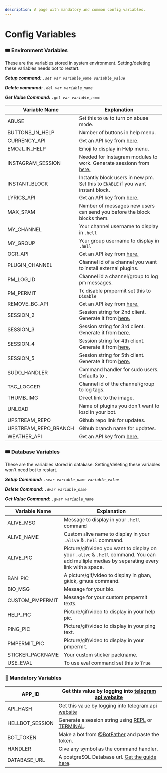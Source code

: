 ```yaml
---
description: A page with mandatory and common config variables.
---
```


# Config Variables

### :tickets: Environment Variables

These are the variables stored in system environment. Setting/deleting these variables needs bot to restart.

_**Setup command:** `.set var variable_name variable_value`_

_**Delete command:** `.del var variable_name`_

_**Get Value Command:** `.get var variable_name`_

| Variable Name          | Explanation                                                                            |
| ---------------------- | -------------------------------------------------------------------------------------- |
| ABUSE                  | Set this to `ON` to turn on abuse mode.                                                |
| BUTTONS\_IN\_HELP      | Number of buttons in help menu.                                                        |
| CURRENCY\_API          | Get an API key from [here](https://app.exchangerate-api.com/sign-up).                  |
| EMOJI\_IN\_HELP        | Emoji to display in Help menu.                                                         |
| INSTAGRAM\_SESSION     | Needed for Instagram modules to work. Generate sessionn from [here.](broken-reference) |
| INSTANT\_BLOCK         | Instantly block users in new pm. Set this to `ENABLE` if you want instant block.       |
| LYRICS\_API            | Get an API key from [here.](https://genius.com/api-clients)                            |
| MAX\_SPAM              | Number of messages new users can send you before the block blocks them.                |
| MY\_CHANNEL            | Your channel username to display in `.hell`                                            |
| MY\_GROUP              | Your group username to display in `.hell`                                              |
| OCR\_API               | Get an API key from [here.](https://ocr.space/ocrapi/freekey)                          |
| PLUGIN\_CHANNEL        | Channel id of a channel you want to install external plugins.                          |
| PM\_LOG\_ID            | Channel id a channel/group to log pm messages.                                         |
| PM\_PERMIT             | To disable pmpermit set this to `Disable`                                              |
| REMOVE\_BG\_API        | Get an API key from [here.](https://www.remove.bg/api)                                 |
| SESSION\_2             | Session string for 2nd client. Generate it from [here.](../string-session/repl.it.md)  |
| SESSION\_3             | Session string for 3rd client. Generate it from [here.](../string-session/repl.it.md)  |
| SESSION\_4             | Session string for 4th client. Generate it from [here.](../string-session/repl.it.md)  |
| SESSION\_5             | Session string for 5th client. Generate it from [here.](../string-session/repl.it.md)  |
| SUDO\_HANDLER          | Command handler for sudo users. Defaults to `.`                                        |
| TAG\_LOGGER            | Channel id of the channel/group to log tags.                                           |
| THUMB\_IMG             | Direct link to the image.                                                              |
| UNLOAD                 | Name of plugins you don't want to load in your bot.                                    |
| UPSTREAM\_REPO         | Github repo link for updates.                                                          |
| UPSTREAM\_REPO\_BRANCH | Github branch name for updates.                                                        |
| WEATHER\_API           | Get an API key from [here.](https://home.openweathermap.org/api\_keys)                 |

### :tickets: Database Variables

These are the variables stored in database. Setting/deleting these variables won't need bot to restart.

_**Setup Command:** `.svar variable_name variable_value`_

_**Delete Command:** `.dvar variable_name`_

_**Get Value Command:**_ _`.gvar variable_name`_

| Variable Name     | Explanation                                                                                                                                  |
| ----------------- | -------------------------------------------------------------------------------------------------------------------------------------------- |
| ALIVE\_MSG        | Message to display in your `.hell` command                                                                                                   |
| ALIVE\_NAME       | Custom alive name to display in your `.alive` & `.hell` command.                                                                             |
| ALIVE\_PIC        | Picture/gif/video you want to display on your `.alive` & `.hell` command. You can add multiple medias by separating every link with a space. |
| BAN\_PIC          | A picture/gif/video to display in gban, gkick, gmute command.                                                                                |
| BIO\_MSG          | Message for your bio.                                                                                                                        |
| CUSTOM\_PMPERMIT  | Message for your custom pmpermit texts.                                                                                                      |
| HELP\_PIC         | Picture/gif/video to display in your help pic.                                                                                               |
| PING\_PIC         | Picture/gif/video to display in your ping text.                                                                                              |
| PMPERMIT\_PIC     | Picture/gif/video to display in your pmpermit.                                                                                               |
| STICKER\_PACKNAME | Your custom sticker packname.                                                                                                                |
| USE\_EVAL         | To use eval command set this to `True`                                                                                                       |

### :ticket: Mandatory Variables

| APP\_ID          | Get this value by logging into [telegram api website](https://my.telegram.org)                                     |
| ---------------- | ------------------------------------------------------------------------------------------------------------------ |
| API\_HASH        | Get this value by logging into [telegram api website](https://my.telegram.org)                                     |
| HELLBOT\_SESSION | Generate a session string using [REPL](../string-session/repl.it.md) or [TERMINAL](../string-session/terminal.md). |
| BOT\_TOKEN       | Make a bot from [@BotFather](https://t.me/botfather) and paste the token.                                          |
| HANDLER          | Give any symbol as the command handler.                                                                            |
| DATABASE\_URL    | A postgreSQL Database url. [Get the guide here](../database/postgresql.md).                                        |
